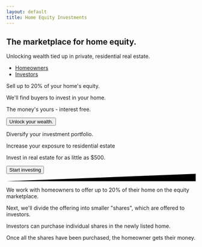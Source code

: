 ```yaml
---
layout: default
title: Home Equity Investments
---
```


<script type="text/javascript">var homeownerFormSubmitted=false;var investorFormSubmitted=false;</script>
<div class="position-relative">
  <!-- Hero for FREE version -->
  <section class="section section-sm section-hero section-shaped">
    <!-- Background circles -->
    <div class="shape shape-style-1 shape-primary">
      <span class="span-150"></span>
      <span class="span-50"></span>
      <span class="span-50"></span>
      <span class="span-75"></span>
      <span class="span-100"></span>
      <span class="span-75"></span>
      <span class="span-50"></span>
      <span class="span-100"></span>
      <span class="span-50"></span>
      <span class="span-100"></span>
    </div>
    <div class="container shape-container d-flex align-items-center py-lg">
      <div class="col px-0">
        <div class="row align-items-center justify-content-center">
          <div class="col-lg-7 mb-1 mb-lg-0">
            <h1 class="text-white font-weight-light">The marketplace for home equity.</h1>
            <p class="lead text-white mt-4">Unlocking wealth tied up in private, residential real estate.</p>
          </div>
          <div class="col-lg-5 mb-1 mb-lg-0">
            <div class="nav-wrapper">
              <ul class="nav nav-pills nav-fill nav-outline flex-xs-column flex-md-row" id="tabs-icons-text" role="tablist">
                <li class="nav-item pr-2">
                  <a 
                    class="nav-link mb-sm-3 mb-md-0 active btn-1 btn-outline-primary" 
                    id="homeowner-info-tab" 
                    data-toggle="tab" 
                    href="#homeowners-info-tab" 
                    role="tab" 
                    aria-controls="homeowners-info-tab" 
                    aria-selected="true" 
                    onClick="ga('send', 'event', 'Homeowner Tab', 'click', 'Homepage')">
                  <i class="fas fa-home mr-2"></i>Homeowners
                  </a>
                </li>
                <li class="nav-item">
                  <a 
                    class="nav-link mb-sm-3 mb-md-0 btn-1 btn-outline-primary" 
                    id="tabs-icons-text-2-tab" 
                    data-toggle="tab" 
                    href="#tabs-icons-text-2" 
                    role="tab" 
                    aria-controls="tabs-icons-text-2" 
                    aria-selected="false"
                    onClick="ga('send', 'event', 'Investor Tab', 'click', 'Homepage')">
                  <i class="fas fa-chart-line mr-2"></i>Investors
                  </a>
                </li>
              </ul>
            </div>
            <div class="card shadow">
              <div class="card-body">
                <div class="tab-content" id="myTabContent">
                  <div class="tab-pane fade show active" id="homeowners-info-tab" role="tabpanel" aria-labelledby="homeowner-info-tab">
                    <p><i class="fa fa-check text-success mr-3"></i>Sell up to 20% of your home's equity.</p>
                    <p><i class="fa fa-check text-success mr-3"></i>We'll find buyers to invest in your home.</p>
                    <p><i class="fa fa-check text-success mr-3"></i>The money's yours - interest free.</p>
                    <div class="text-center">
                      <button type="button" class="btn btn-success mt-2 text-center" data-toggle="modal" data-target="#homeowner-modal-form"
                        onClick="ga('send', 'event', 'Homeowner Learn More', 'click', 'Homepage')"><i class="fa fa-unlock mr-3"></i>Unlock your wealth.</button>
                    </div>
                    <div class="modal fade" id="homeowner-modal-form" tabindex="-1" role="dialog" aria-labelledby="homeowner-modal-form" style="display: none;" aria-hidden="true">
                      <div class="modal-dialog modal- modal-dialog-centered modal-sm" role="document">
                        <div class="modal-content">
                          <div class="modal-body p-0">
                            <div class="card bg-secondary shadow border-0">
                              <div class="card-body px-lg-5 py-lg-5 homeowner-form-body">
                                {% include contact.html %}
                              </div>
                            </div>
                          </div>
                        </div>
                      </div>
                    </div>
                  </div>
                  <div class="tab-pane fade" id="tabs-icons-text-2" role="tabpanel" aria-labelledby="tabs-icons-text-2-tab">
                    <p><i class="fa fa-check text-success mr-3"></i> Diversify your investment portfolio.</p>
                    <p><i class="fa fa-check text-success mr-3"></i> Increase your exposure to residential estate</p>
                    <p><i class="fa fa-check text-success mr-3"></i> Invest in real estate for as little as $500.</p>
                    <div class="text-center">
                      <button type="button" class="btn btn-success mt-2 text-center" data-toggle="modal" data-target="#investor-modal-form" onClick="ga('send', 'event', 'Investor Learn More', 'click', 'Homepage')"><i class="fas fa-dollar-sign mr-3"></i>Start investing</button>
                    </div>
                    <div class="modal fade" id="investor-modal-form" tabindex="-1" role="dialog" aria-labelledby="investor-modal-form" style="display: none;" aria-hidden="true">
                      <div class="modal-dialog modal- modal-dialog-centered modal-sm" role="document">
                        <div class="modal-content">
                          <div class="modal-body p-0">
                            <div class="card bg-secondary shadow border-0">
                              <div class="card-body px-lg-5 py-lg-5 investor-form-body">
                                <form action="https://docs.google.com/forms/d/e/1FAIpQLSfUacJUI-oz_cD_CGMtCdAH_WR0M2qxBNahG1AIzVoXIeqejA/formResponse"
                                  target="hidden_iframe_investor"
                                  id="investorGoogleForm"
                                  role="form"
                                  onsubmit="investorFormSubmitted=true;"
                                  method="POST">
                                  <!-- Field type: "short" id: "515256240" -->
                                  <div class="form-group mb-3">
                                    <div class="input-group input-group-alternative">
                                      <div class="input-group-prepend">
                                        <span class="input-group-text"><i class="ni ni-email-83"></i></span>
                                      </div>
                                      <input id="1412930648" type="text" name="entry.1412930648" class="form-control" placeholder="Name" required>
                                    </div>
                                  </div>
                                  <!-- Field type: "short" id: "158563703" -->
                                  <div class="form-group mb-3">
                                    <div class="input-group input-group-alternative">
                                      <div class="input-group-prepend">
                                        <span class="input-group-text"><i class="ni ni-email-83"></i></span>
                                      </div>
                                      <input id="1395377492" type="email" name="entry.1395377492" class="form-control" placeholder="Email" required>
                                    </div>
                                  </div>
                                  <!-- Field type: "choices" id: "1631184235" -->
                                  <input type="hidden" name="entry.1148005771" id="entry.1148005771" value="Investor" >
                                  <!-- Field type: "short" id: "278958465" -->
                                  <div class="form-group mb-3">
                                    <div class="input-group input-group-alternative">
                                      <div class="input-group-prepend">
                                        <span class="input-group-text"><i class="ni ni-email-83"></i></span>
                                      </div>
                                      <input id="1913009280" type="text" name="entry.1913009280" class="form-control" placeholder="Where do you live?" required>
                                    </div>
                                  </div>
                                  <input type="hidden" name="fvv" value="1">
                                  <input type="hidden" name="fbzx" value="6553451801892242422">
                                  <!--
                                    CAVEAT: In multipages (multisection) forms, *pageHistory* field tells to google what sections we've currently completed.
                                    This usually starts as "0" for the first page, then "0,1" in the second page... up to "0,1,2..N" in n-th page.
                                    Keep this in mind if you plan to change this code to recreate any sort of multipage-feature in your exported form.
                                    We're setting this to the total number of pages in this form because we're sending all fields from all the section together.
                                    -->
                                  <input type="hidden" name="pageHistory" value="0">
                                  <div class="text-center">
                                    <button type="submit" value="Submit" class="btn btn-primary my-4">Submit</button>
                                  </div>
                                </form>
                                <iframe name="hidden_iframe_investor" id="hidden_iframe_investor" style="display:none;" onload="if(investorFormSubmitted) {}"></iframe>
                              </div>
                            </div>
                          </div>
                        </div>
                      </div>
                    </div>
                  </div>
                </div>
              </div>
            </div>
          </div>
        </div>
      </div>
    </div>
    <!-- SVG separator -->
    <div class="separator separator-bottom separator-skew zindex-100">
      <svg x="0" y="0" viewBox="0 0 2560 100" preserveAspectRatio="none" version="1.1" xmlns="http://www.w3.org/2000/svg">
        <polygon class="fill-white" points="2560 0 2560 100 0 100"></polygon>
      </svg>
    </div>
  </section>
  <section class="section">
    <div class="container">
      <div class="row align-items-center align-top">
        <div class="col-lg-3">
          <p class="text-center">
            <i class="fas fa-home fa-4x text-center"></i>
          </p>
          <p>We work with homeowners to offer up to 20% of their home on the equity marketplace.</p>
        </div>
        <div class="col-lg-3">
          <p class="text-center">
            <i class="far fa-copy fa-4x text-center"></i>
          </p>
          <p>Next, we'll divide the offering into smaller "shares", which are offered to investors.</p>
        </div>
        <div class="col-lg-3">
          <p class="text-center">
            <i class="fas fa-dollar-sign fa-4x text-center align-top"></i>
          </p>
          <p>Investors can purchase individual shares in the newly listed home.</p>
        </div>
        <div class="col-lg-3">
          <p class="text-center">
            <i class="far fa-envelope-open fa-4x text-center"></i>
          </p>
          <p>Once all the shares have been purchased, the homeowner gets their money.</p>
        </div>
      </div>
    </div>
  </section>
</div>